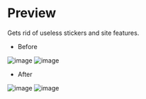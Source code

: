 # Preview
Gets rid of useless stickers and site features.

- Before 

![image](https://user-images.githubusercontent.com/96681438/202761196-7a7c32db-c880-4744-b326-b065cbee8701.png)
![image](https://user-images.githubusercontent.com/96681438/202830964-724861bf-87d4-407a-93cf-38548eac4f18.png)


- After

![image](https://user-images.githubusercontent.com/96681438/202829150-638a82b1-fe3b-492d-ae2c-29787afd969f.png)
![image](https://user-images.githubusercontent.com/96681438/202830949-ffd1c01e-fc08-49c0-8916-479d8c16a301.png)


